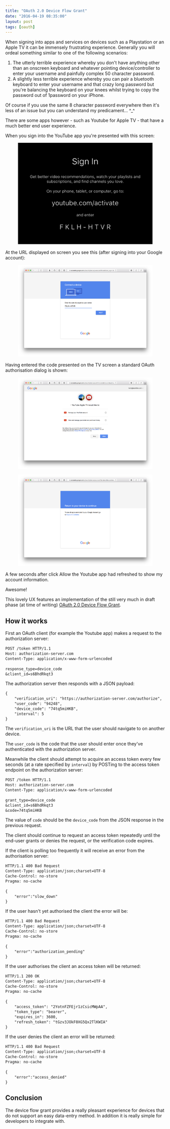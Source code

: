 ```yaml
---
title: "OAuth 2.0 Device Flow Grant"
date: "2016-04-19 08:35:00"
layout: post
tags: [oauth]
---
```


When signing into apps and services on devices such as a Playstation or an Apple TV it can be immensely frustrating experience. Generally you will ordeal something similar to one of the following scenarios:

1. The utterly terrible experience whereby you don't have anything other than an onscreen keyboard and whatever pointing device/controller to enter your username and painfully complex 50 character password.
2. A slightly less terrible experience whereby you can pair a bluetooth keyboard to enter your username and that crazy long password but you're balancing the keyboard on your knees whilst trying to copy the password out of 1password on your iPhone.

Of course if you use the same 8 character password everywhere then it's less of an issue but you can understand my predicament... ^_^

There are some apps however - such as Youtube for Apple TV - that have a much better end user experience.

When you sign into the YouTube app you're presented with this screen:

<figure>
    <img src="/images/device-flow/youtube-apple-tv.png" title="Youtube for Apple TV sign-in screen with text asking the user to go to http://youtube.com/activate and enter a random code">
</figure>

At the URL displayed on screen you see this (after signing into your Google account):

<figure>
    <img src="/images/device-flow/youtube-1.png" title="Connect a device screen asking the user to enter the code from the Apple TV">
</figure>

Having entered the code presented on the TV screen a standard OAuth authorisation dialog is shown:

<figure>
    <img src="/images/device-flow/youtube-2.png" title="Youtube for Apple TV OAuth permissions authorization screen">
</figure>

<figure>
    <img src="/images/device-flow/youtube-3.png" title="Return to your device to continue message">
</figure>

A few seconds after click Allow the Youtube app had refreshed to show my account information.

Awesome!

This lovely UX features an implementation of the still very much in draft phase (at time of writing) [OAuth 2.0 Device Flow Grant](https://tools.ietf.org/html/draft-ietf-oauth-device-flow-01).

## How it works

First an OAuth client (for example the Youtube app) makes a request to the authorization server:  
 

    POST /token HTTP/1.1
    Host: authorization-server.com
    Content-Type: application/x-www-form-urlencoded
        
    response_type=device_code
    &client_id=s6BhdRkqt3


The authorization server then responds with a JSON payload:

    {
        "verification_uri": "https://authorization-server.com/authorize",
        "user_code": "94248",
        "device_code": "74tq5miHKB",
        "interval": 5
    }

The `verification_uri` is the URL that the user should navigate to on another device.

The `user_code` is the code that the user should enter once they've authenticated with the authorization server.

Meanwhile the client should attempt to acquire an access token every few seconds (at a rate specified by `interval`) by POSTing to the access token endpoint on the authorization server:

    POST /token HTTP/1.1
    Host: authorization-server.com
    Content-Type: application/x-www-form-urlencoded

    grant_type=device_code
    &client_id=s6BhdRkqt3
    &code=74tq5miHKB

The value of `code` should be the `device_code` from the JSON response in the previous request.

The client should continue to request an access token  repeatedly until the end-user grants or denies the request, or the verification code expires.

If the client is polling too frequently it will receive an error from the authorisation server:

    HTTP/1.1 400 Bad Request
    Content-Type: application/json;charset=UTF-8
    Cache-Control: no-store
    Pragma: no-cache

    {
    	"error":"slow_down"
    }

If the user hasn't yet authorised the client the error will be:

    HTTP/1.1 400 Bad Request
    Content-Type: application/json;charset=UTF-8
    Cache-Control: no-store
    Pragma: no-cache

    {
    	"error":"authorization_pending"
    }

If the user authorises the client an access token will be returned:

    HTTP/1.1 200 OK
    Content-Type: application/json;charset=UTF-8
    Cache-Control: no-store
    Pragma: no-cache

    {
        "access_token": "2YotnFZFEjr1zCsicMWpAA",
        "token_type": "bearer",
        "expires_in": 3600,
        "refresh_token": "tGzv3JOkF0XG5Qx2TlKWIA"
    }

If the user denies the client an error will be returned:

    HTTP/1.1 400 Bad Request
    Content-Type: application/json;charset=UTF-8
    Cache-Control: no-store
    Pragma: no-cache

    {
        "error":"access_denied"
    }

## Conclusion

The device flow grant provides a really pleasant experience for devices that do not support an easy data-entry method. In addition it is really simple for developers to integrate with.